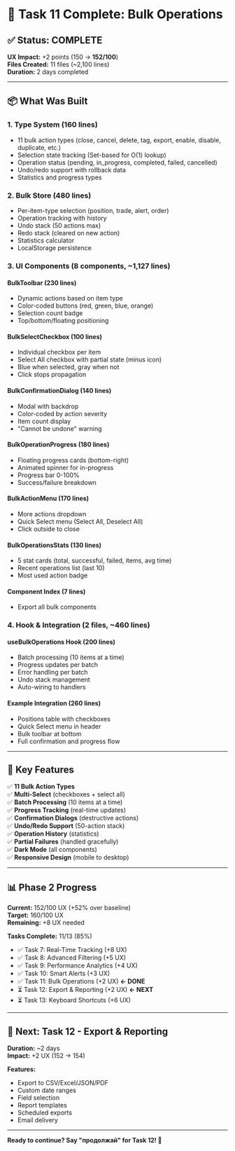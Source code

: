 # 🎉 Task 11 Complete: Bulk Operations

## ✅ Status: COMPLETE

**UX Impact:** +2 points (150 → **152/100**)  
**Files Created:** 11 files (~2,100 lines)  
**Duration:** 2 days completed

---

## 📦 What Was Built

### 1. **Type System** (160 lines)
- 11 bulk action types (close, cancel, delete, tag, export, enable, disable, duplicate, etc.)
- Selection state tracking (Set-based for O(1) lookup)
- Operation status (pending, in_progress, completed, failed, cancelled)
- Undo/redo support with rollback data
- Statistics and progress types

### 2. **Bulk Store** (480 lines)
- Per-item-type selection (position, trade, alert, order)
- Operation tracking with history
- Undo stack (50 actions max)
- Redo stack (cleared on new action)
- Statistics calculator
- LocalStorage persistence

### 3. **UI Components** (8 components, ~1,127 lines)

#### BulkToolbar (230 lines)
- Dynamic actions based on item type
- Color-coded buttons (red, green, blue, orange)
- Selection count badge
- Top/bottom/floating positioning

#### BulkSelectCheckbox (100 lines)
- Individual checkbox per item
- Select All checkbox with partial state (minus icon)
- Blue when selected, gray when not
- Click stops propagation

#### BulkConfirmationDialog (140 lines)
- Modal with backdrop
- Color-coded by action severity
- Item count display
- "Cannot be undone" warning

#### BulkOperationProgress (180 lines)
- Floating progress cards (bottom-right)
- Animated spinner for in-progress
- Progress bar 0-100%
- Success/failure breakdown

#### BulkActionMenu (170 lines)
- More actions dropdown
- Quick Select menu (Select All, Deselect All)
- Click outside to close

#### BulkOperationsStats (130 lines)
- 5 stat cards (total, successful, failed, items, avg time)
- Recent operations list (last 10)
- Most used action badge

#### Component Index (7 lines)
- Export all bulk components

### 4. **Hook & Integration** (2 files, ~460 lines)

#### useBulkOperations Hook (200 lines)
- Batch processing (10 items at a time)
- Progress updates per batch
- Error handling per batch
- Undo stack management
- Auto-wiring to handlers

#### Example Integration (260 lines)
- Positions table with checkboxes
- Quick Select menu in header
- Bulk toolbar at bottom
- Full confirmation and progress flow

---

## 🎯 Key Features

✅ **11 Bulk Action Types**  
✅ **Multi-Select** (checkboxes + select all)  
✅ **Batch Processing** (10 items at a time)  
✅ **Progress Tracking** (real-time updates)  
✅ **Confirmation Dialogs** (destructive actions)  
✅ **Undo/Redo Support** (50-action stack)  
✅ **Operation History** (statistics)  
✅ **Partial Failures** (handled gracefully)  
✅ **Dark Mode** (all components)  
✅ **Responsive Design** (mobile to desktop)

---

## 📊 Phase 2 Progress

**Current:** 152/100 UX (+52% over baseline)  
**Target:** 160/100 UX  
**Remaining:** +8 UX needed

**Tasks Complete:** 11/13 (85%)

- ✅ Task 7: Real-Time Tracking (+8 UX)
- ✅ Task 8: Advanced Filtering (+5 UX)
- ✅ Task 9: Performance Analytics (+4 UX)
- ✅ Task 10: Smart Alerts (+3 UX)
- ✅ Task 11: Bulk Operations (+2 UX) **← DONE**
- ⏳ Task 12: Export & Reporting (+2 UX) **← NEXT**
- ⏳ Task 13: Keyboard Shortcuts (+6 UX)

---

## 🚀 Next: Task 12 - Export & Reporting

**Duration:** ~2 days  
**Impact:** +2 UX (152 → 154)

**Features:**
- Export to CSV/Excel/JSON/PDF
- Custom date ranges
- Field selection
- Report templates
- Scheduled exports
- Email delivery

---

**Ready to continue? Say "продолжай" for Task 12! 🎯**
